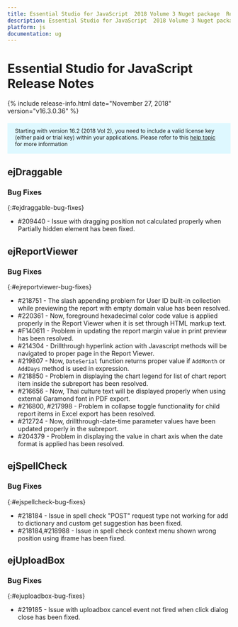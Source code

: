 ```yaml
---
title: Essential Studio for JavaScript  2018 Volume 3 Nuget package  Release Notes
description: Essential Studio for JavaScript  2018 Volume 3 Nuget package  Release Notes
platform: js
documentation: ug
---
```


# Essential Studio for JavaScript  Release Notes

{% include release-info.html date="November 27, 2018"  version="v16.3.0.36" %} 

<style>
#license {
    font-size: .88em!important;
margin-top: 1.5em;     margin-bottom: 1.5em;
    background-color: #def8ff;
    padding: 10px 17px 14px;
}
</style>

<div id="license">
Starting with version 16.2 (2018 Vol 2), you need to include a valid license key (either paid or trial key) within your applications. 
Please refer to this <a href="/common/essential-studio/licensing/license-key">help topic</a> for more information 
</div>




## ejDraggable

### Bug Fixes	
{:#ejdraggable-bug-fixes}

* \#209440 - Issue with dragging position not calculated properly when Partially hidden element has been fixed.
## ejReportViewer

### Bug Fixes
{:#ejreportviewer-bug-fixes}

* \#218751 - The slash appending problem for User ID built-in collection while previewing the report with empty domain value has been resolved.
* \#220361 - Now, foreground hexadecimal color code value is applied properly in the Report Viewer when it is set through HTML markup text.
* \#F140611 - Problem in updating the report margin value in print preview has been resolved.
* \#214304 - Drillthrough hyperlink action with Javascript methods will be navigated to proper page in the Report Viewer.
* \#219807 - Now, `DateSerial` function returns proper value if `AddMonth` or `AddDays` method is used in expression.
* \#218850 - Problem in displaying the chart legend for list of chart report item inside the subreport has been resolved.
* \#216656 - Now, Thai culture text will be displayed properly when using external Garamond font in PDF export.
* \#216800, #217998 - Problem in collapse toggle functionality for child report items in Excel export has been resolved.
* \#212724 - Now, drillthrough-date-time parameter values have been updated properly in the subreport.
* \#204379 - Problem in displaying the value in chart axis when the date format is applied has been resolved.

## ejSpellCheck

### Bug Fixes
{:#ejspellcheck-bug-fixes}

* \#218184 - Issue in spell check "POST" request type not working for add to dictionary and custom get suggestion has been fixed.
* \#218184,#218988 - Issue in spell check context menu shown wrong position using iframe has been fixed.

## ejUploadBox

### Bug Fixes
{:#ejuploadbox-bug-fixes}

* \#219185 - Issue with uploadbox cancel event not fired when click dialog close has been fixed.

